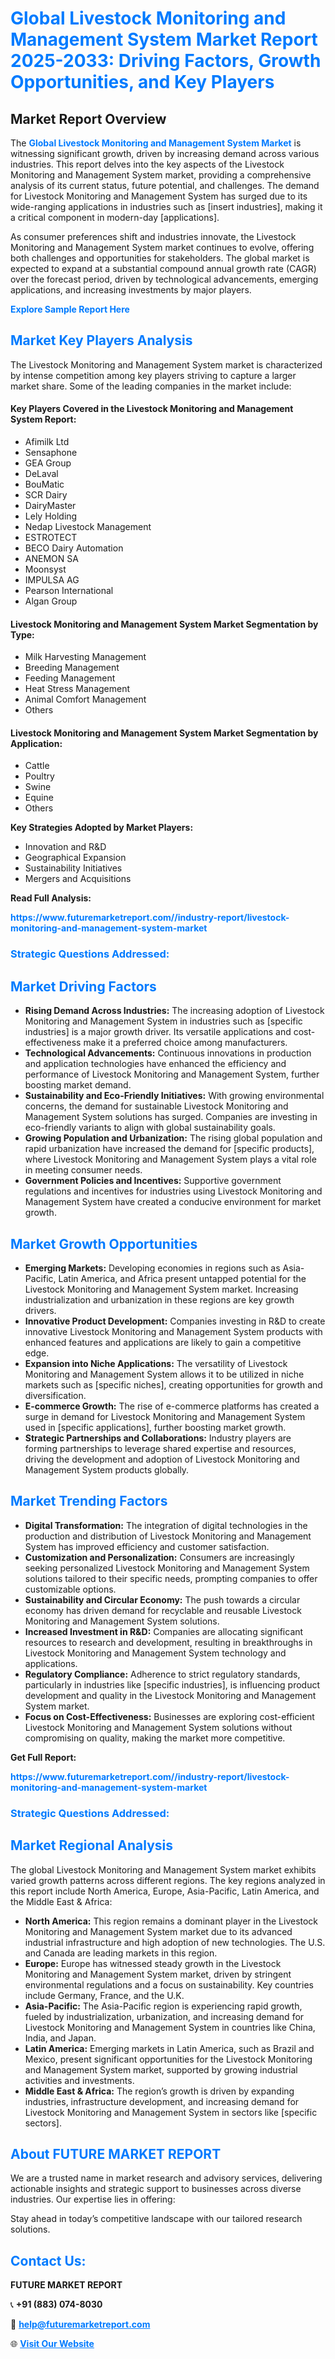 <h1 style="color: #007BFF;">Global Livestock Monitoring and Management System Market Report 2025-2033: Driving Factors, Growth Opportunities, and Key Players</h1>

<section id="overview">
<h2>Market Report Overview</h2>
<p>The <a href="https://www.futuremarketreport.com//industry-report/livestock-monitoring-and-management-system-market" style="color: #007BFF; text-decoration: none;"><strong>Global Livestock Monitoring and Management System Market</strong></a> is witnessing significant growth, driven by increasing demand across various industries. This report delves into the key aspects of the Livestock Monitoring and Management System market, providing a comprehensive analysis of its current status, future potential, and challenges. The demand for Livestock Monitoring and Management System has surged due to its wide-ranging applications in industries such as [insert industries], making it a critical component in modern-day [applications].</p>
<p>As consumer preferences shift and industries innovate, the Livestock Monitoring and Management System market continues to evolve, offering both challenges and opportunities for stakeholders. The global market is expected to expand at a substantial compound annual growth rate (CAGR) over the forecast period, driven by technological advancements, emerging applications, and increasing investments by major players.</p>
</section>

<section id="overview">
<p><a href="https://www.futuremarketreport.com//request-sample/reportId=51984" style="color: #007BFF; text-decoration: none;"><strong>Explore Sample Report Here</strong></a></p>
</section>

<section id="key-players">
<h2 style="color: #007BFF;">Market Key Players Analysis</h2>
<p>The Livestock Monitoring and Management System market is characterized by intense competition among key players striving to capture a larger market share. Some of the leading companies in the market include:</p>
<h4>Key Players Covered in the Livestock Monitoring and Management System Report:</h4>
<ul><li>Afimilk Ltd</li><li>Sensaphone</li><li>GEA Group</li><li>DeLaval</li><li>BouMatic</li><li>SCR Dairy</li><li>DairyMaster</li><li>Lely Holding</li><li>Nedap Livestock Management</li><li>ESTROTECT</li><li>BECO Dairy Automation</li><li>ANEMON SA</li><li>Moonsyst</li><li>IMPULSA AG</li><li>Pearson International</li><li>Algan Group</li></ul>
<h4>Livestock Monitoring and Management System Market Segmentation by Type:</h4>
<ul><li>Milk Harvesting Management</li><li>Breeding Management</li><li>Feeding Management</li><li>Heat Stress Management</li><li>Animal Comfort Management</li><li>Others</li></ul>

<h4>Livestock Monitoring and Management System Market Segmentation by Application:</h4>
<ul><li>Cattle</li><li>Poultry</li><li>Swine</li><li>Equine</li><li>Others</li></ul>
<p><strong>Key Strategies Adopted by Market Players:</strong></p>
<ul>
<li>Innovation and R&D</li>
<li>Geographical Expansion</li>
<li>Sustainability Initiatives</li>
<li>Mergers and Acquisitions</li>
</ul>
</section>

<section>
<p><strong>Read Full Analysis: </strong></p><a href="https://www.futuremarketreport.com//industry-report/livestock-monitoring-and-management-system-market" style="color: #007BFF; text-decoration: none;"><strong>https://www.futuremarketreport.com//industry-report/livestock-monitoring-and-management-system-market</strong></a>
<h3 style="color: #007BFF;">Strategic Questions Addressed:</h3>
</section>

<section id="driving-factors">
<h2 style="color: #007BFF;">Market Driving Factors</h2>
<ul>
<li><strong>Rising Demand Across Industries:</strong> The increasing adoption of Livestock Monitoring and Management System in industries such as [specific industries] is a major growth driver. Its versatile applications and cost-effectiveness make it a preferred choice among manufacturers.</li>
<li><strong>Technological Advancements:</strong> Continuous innovations in production and application technologies have enhanced the efficiency and performance of Livestock Monitoring and Management System, further boosting market demand.</li>
<li><strong>Sustainability and Eco-Friendly Initiatives:</strong> With growing environmental concerns, the demand for sustainable Livestock Monitoring and Management System solutions has surged. Companies are investing in eco-friendly variants to align with global sustainability goals.</li>
<li><strong>Growing Population and Urbanization:</strong> The rising global population and rapid urbanization have increased the demand for [specific products], where Livestock Monitoring and Management System plays a vital role in meeting consumer needs.</li>
<li><strong>Government Policies and Incentives:</strong> Supportive government regulations and incentives for industries using Livestock Monitoring and Management System have created a conducive environment for market growth.</li>
</ul>
</section>

<section id="growth-opportunities">
<h2 style="color: #007BFF;">Market Growth Opportunities</h2>
<ul>
<li><strong>Emerging Markets:</strong> Developing economies in regions such as Asia-Pacific, Latin America, and Africa present untapped potential for the Livestock Monitoring and Management System market. Increasing industrialization and urbanization in these regions are key growth drivers.</li>
<li><strong>Innovative Product Development:</strong> Companies investing in R&D to create innovative Livestock Monitoring and Management System products with enhanced features and applications are likely to gain a competitive edge.</li>
<li><strong>Expansion into Niche Applications:</strong> The versatility of Livestock Monitoring and Management System allows it to be utilized in niche markets such as [specific niches], creating opportunities for growth and diversification.</li>
<li><strong>E-commerce Growth:</strong> The rise of e-commerce platforms has created a surge in demand for Livestock Monitoring and Management System used in [specific applications], further boosting market growth.</li>
<li><strong>Strategic Partnerships and Collaborations:</strong> Industry players are forming partnerships to leverage shared expertise and resources, driving the development and adoption of Livestock Monitoring and Management System products globally.</li>
</ul>
</section>

<section id="trending-factors">
<h2 style="color: #007BFF;">Market Trending Factors</h2>
<ul>
<li><strong>Digital Transformation:</strong> The integration of digital technologies in the production and distribution of Livestock Monitoring and Management System has improved efficiency and customer satisfaction.</li>
<li><strong>Customization and Personalization:</strong> Consumers are increasingly seeking personalized Livestock Monitoring and Management System solutions tailored to their specific needs, prompting companies to offer customizable options.</li>
<li><strong>Sustainability and Circular Economy:</strong> The push towards a circular economy has driven demand for recyclable and reusable Livestock Monitoring and Management System solutions.</li>
<li><strong>Increased Investment in R&D:</strong> Companies are allocating significant resources to research and development, resulting in breakthroughs in Livestock Monitoring and Management System technology and applications.</li>
<li><strong>Regulatory Compliance:</strong> Adherence to strict regulatory standards, particularly in industries like [specific industries], is influencing product development and quality in the Livestock Monitoring and Management System market.</li>
<li><strong>Focus on Cost-Effectiveness:</strong> Businesses are exploring cost-efficient Livestock Monitoring and Management System solutions without compromising on quality, making the market more competitive.</li>
</ul>
</section>

<section>
<p><strong>Get Full Report: </strong></p><a href="https://www.futuremarketreport.com//industry-report/livestock-monitoring-and-management-system-market" style="color: #007BFF; text-decoration: none;"><strong>https://www.futuremarketreport.com//industry-report/livestock-monitoring-and-management-system-market</strong></a>
<h3 style="color: #007BFF;">Strategic Questions Addressed:</h3>
</section>


<section id="regional-analysis">
<h2 style="color: #007BFF;">Market Regional Analysis</h2>
<p>The global Livestock Monitoring and Management System market exhibits varied growth patterns across different regions. The key regions analyzed in this report include North America, Europe, Asia-Pacific, Latin America, and the Middle East & Africa:</p>
<ul>
<li><strong>North America:</strong> This region remains a dominant player in the Livestock Monitoring and Management System market due to its advanced industrial infrastructure and high adoption of new technologies. The U.S. and Canada are leading markets in this region.</li>
<li><strong>Europe:</strong> Europe has witnessed steady growth in the Livestock Monitoring and Management System market, driven by stringent environmental regulations and a focus on sustainability. Key countries include Germany, France, and the U.K.</li>
<li><strong>Asia-Pacific:</strong> The Asia-Pacific region is experiencing rapid growth, fueled by industrialization, urbanization, and increasing demand for Livestock Monitoring and Management System in countries like China, India, and Japan.</li>
<li><strong>Latin America:</strong> Emerging markets in Latin America, such as Brazil and Mexico, present significant opportunities for the Livestock Monitoring and Management System market, supported by growing industrial activities and investments.</li>
<li><strong>Middle East & Africa:</strong> The region’s growth is driven by expanding industries, infrastructure development, and increasing demand for Livestock Monitoring and Management System in sectors like [specific sectors].</li>
</ul>
</section>

<footer>
<h2 style="color: #007BFF;">About FUTURE MARKET REPORT</h2>
<p>We are a trusted name in market research and advisory services, delivering actionable insights and strategic support to businesses across diverse industries. Our expertise lies in offering:</p>

<p>Stay ahead in today’s competitive landscape with our tailored research solutions.</p>

<h2 style="color: #007BFF;">Contact Us:</h2>
<p><strong>FUTURE MARKET REPORT</strong></p>
<p>📞 <strong>+91 (883) 074-8030</strong></p>
<p>📧 <strong><a href="mailto:help@futuremarketreport.com" style="color: #007BFF;">help@futuremarketreport.com</a></strong></p>
<p>🌐 <strong><a href="https://www.futuremarketreport.com/" style="color: #007BFF;">Visit Our Website</a></strong></p>
</footer>
